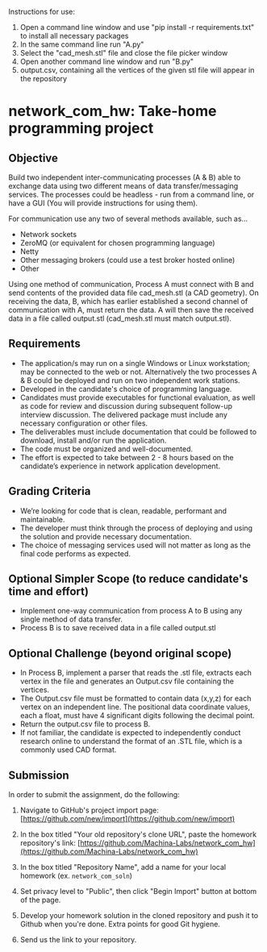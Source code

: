 Instructions for use:

1) Open a command line window and use "pip install -r requirements.txt" to install all necessary packages
2) In the same command line run "A.py"
3) Select the "cad_mesh.stl" file and close the file picker window
4) Open another command line window and run "B.py"
5) output.csv, containing all the vertices of the given stl file will appear in the repository








# network_com_hw: Take-home programming project
## Objective
Build two independent inter-communicating processes (A & B) able to exchange data using two different means of data transfer/messaging services. The processes could be headless - run from a command line, or have a GUI (You will provide instructions for using them).

For communication use any two of several methods available, such as…
- Network sockets
- ZeroMQ (or equivalent for chosen programming language)
- Netty
- Other messaging brokers (could use a test broker hosted online)
- Other

Using one method of communication, Process A must connect with B and send contents of the provided data file cad_mesh.stl (a CAD geometry). On receiving the data, B, which has earlier established a second channel of communication with A, must return the data. A will then save the received data in a file called output.stl (cad_mesh.stl must match output.stl).

## Requirements
- The application/s may run on a single Windows or Linux workstation; may be connected to the web or not. Alternatively the two processes A & B could be deployed and run on two independent work stations. 
- Developed in the candidate's choice of programming language.
- Candidates must provide executables for functional evaluation, as well as code for review and discussion during subsequent follow-up interview discussion. The delivered package must include any necessary configuration or other files.
- The deliverables must include documentation that could be followed to download, install and/or run the application.
- The code must be organized and well-documented. 
- The effort is expected to take between 2 - 8 hours based on the candidate’s experience in network application development.

## Grading Criteria
- We’re looking for code that is clean, readable, performant and maintainable.
- The developer must think through the process of deploying and using the solution and provide necessary documentation.
- The choice of messaging services used will not matter as long as the final code performs as expected. 

## Optional Simpler Scope (to reduce candidate's time and effort)
- Implement one-way communication from process A to B using any single method of data transfer.
- Process B is to save received data in a file called output.stl

## Optional Challenge (beyond original scope)
- In Process B, implement a parser that reads the .stl file, extracts each vertex in the file and generates an Output.csv file containing the vertices.
- The Output.csv file must be formatted to contain data (x,y,z) for each vertex on an independent line. The positional data coordinate values, each a float, must have 4 significant digits following the decimal point. 
- Return the output.csv file to process B.
- If not familiar, the candidate is expected to independently conduct research online to understand the format of an .STL file, which is a commonly used CAD format.

## Submission
In order to submit the assignment, do the following:

1. Navigate to GitHub's project import page: [https://github.com/new/import](https://github.com/new/import)

2. In the box titled "Your old repository's clone URL", paste the homework repository's link: [https://github.com/Machina-Labs/network_com_hw](https://github.com/Machina-Labs/network_com_hw)

3. In the box titled "Repository Name", add a name for your local homework (ex. `network_com_soln`)

4. Set privacy level to "Public", then click "Begin Import" button at bottom of the page.

5. Develop your homework solution in the cloned repository and push it to Github when you're done. Extra points for good Git hygiene.

6. Send us the link to your repository.
